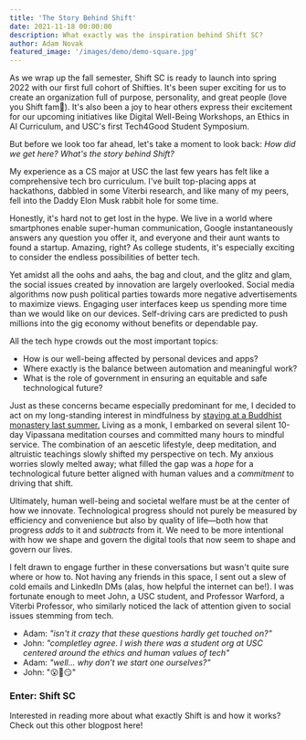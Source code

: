 ```yaml
---
title: 'The Story Behind Shift'
date: 2021-11-18 00:00:00
description: What exactly was the inspiration behind Shift SC?
author: Adam Novak
featured_image: '/images/demo/demo-square.jpg'
---
```

As we wrap up the fall semester, Shift SC is ready to launch into spring 2022 with our first full cohort of Shifties. It's been super exciting for us to create an organization full of purpose, personality, and great people (love you Shift fam💜). It's also been a joy to hear others express their excitement for our upcoming initiatives like Digital Well-Being Workshops, an Ethics in AI Curriculum, and USC's first Tech4Good Student Symposium.

But before we look too far ahead, let's take a moment to look back:
*How did we get here?*
*What's the story behind Shift?*

My experience as a CS major at USC the last few years has felt like a comprehensive tech bro curriculum. I've built top-placing apps at hackathons, dabbled in some Viterbi research, and like many of my peers, fell into the Daddy Elon Musk rabbit hole for some time. 

Honestly, it's hard not to get lost in the hype. We live in a world where smartphones enable super-human communication, Google instantaneously answers any question you offer it, and everyone and their aunt wants to found a startup. Amazing, right? As college students, it's especially exciting to consider the endless possibilities of better tech.

Yet amidst all the oohs and aahs, the bag and clout, and the glitz and glam, the social issues created by innovation are largely overlooked. Social media algorithms now push political parties towards more negative advertisements to maximize views. Engaging user interfaces keep us spending more time than we would like on our devices. Self-driving cars are predicted to push millions into the gig economy without benefits or dependable pay. 

All the tech hype crowds out the most important topics:

- How is our well-being affected by personal devices and apps?
- Where exactly is the balance between automation and meaningful work?
- What is the role of government in ensuring an equitable and safe technological future?

Just as these concerns became especially predominant for me, I decided to act on my long-standing interest in mindfulness by [staying at a Buddhist monastery last summer.](https://adamvnovak.medium.com/three-months-of-meditation-and-monkhood-how-disciplined-self-observation-can-make-you-a-better-44e5e33498ee) Living as a monk, I embarked on several silent 10-day Vipassana meditation courses and committed many hours to mindful service. The combination of an aescetic lifestyle, deep meditation, and altruistic teachings slowly shifted my perspective on tech. My anxious worries slowly melted away; what filled the gap was a *hope* for a technological future better aligned with human values and a *commitment* to driving that shift.

Ultimately, human well-being and societal welfare must be at the center of how we innovate. Technological progress should not purely be measured by efficiency and convenience but also by quality of life—both how that progress *adds* to it and *subtracts* from it. We need to be more intentional with how we shape and govern the digital tools that now seem to shape and govern our lives.

I felt drawn to engage further in these conversations but wasn't quite sure where or how to. Not having any friends in this space, I sent out a slew of cold emails and LinkedIn DMs (alas, how helpful the internet can be!). I was fortunate enough to meet John, a USC student, and Professor Warford, a Viterbi Professor, who similarly noticed the lack of attention given to social issues stemming from tech.

- Adam: *"isn't it crazy that these questions hardly get touched on?"*
- John: *"completley agree. I wish there was a student org at USC centered around the ethics and human values of tech"*
- Adam: *"well... why don't we start one ourselves?"*
- John: "😮🤔😏"
 
### Enter: Shift SC
Interested in reading more about what exactly Shift is and how it works? Check out this other blogpost here!